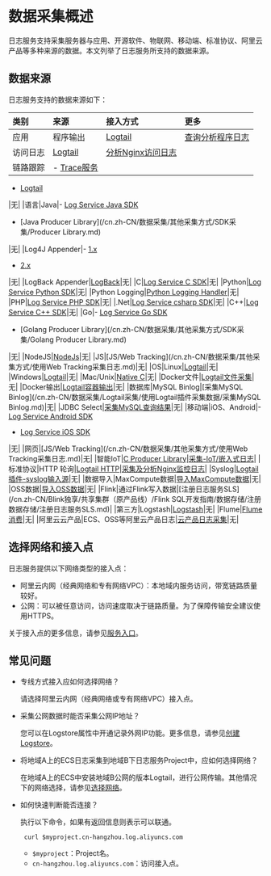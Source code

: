 # 数据采集概述

日志服务支持采集服务器与应用、开源软件、物联网、移动端、标准协议、阿里云产品等多种来源的数据。本文列举了日志服务所支持的数据来源。

## 数据来源

日志服务支持的数据来源如下：

|类别|来源|接入方式|更多|
|:-|:-|:---|:-|
|应用|程序输出|[Logtail](/cn.zh-CN/数据采集/Logtail采集/简介/Logtail简介.md)|[查询分析程序日志](/cn.zh-CN/查询与分析/最佳实践/查询分析程序日志.md)|
|访问日志|[Logtail](/cn.zh-CN/数据采集/Logtail采集/简介/Logtail简介.md)|[分析Nginx访问日志](/cn.zh-CN/查询与分析/最佳实践/分析Nginx访问日志.md)|
|链路跟踪|-   [Trace服务](/cn.zh-CN/Trace服务/接入Trace数据/接入Trace数据概述.md)
-   [Logtail](/cn.zh-CN/数据采集/Logtail采集/简介/Logtail简介.md)

|无|
|语言|Java|-   [Log Service Java SDK](https://github.com/aliyun/aliyun-log-java-sdk)
-   [Java Producer Library](/cn.zh-CN/数据采集/其他采集方式/SDK采集/Producer Library.md)

|无|
|Log4J Appender|-   [1.x](https://github.com/aliyun/aliyun-log-log4j-appender)
-   [2.x](https://github.com/aliyun/aliyun-log-log4j2-appender)

|无|
|LogBack Appender|[LogBack](https://github.com/aliyun/aliyun-log-logback-appender)|无|
|C|[Log Service C SDK](https://github.com/aliyun/aliyun-log-c-sdk)|无|
|Python|[Log Service Python SDK](https://github.com/aliyun/aliyun-log-python-sdk)|无|
|Python Logging|[Python Logging Handler](https://aliyun-log-python-sdk.readthedocs.io/tutorials/tutorial_logging_handler.html)|无|
|PHP|[Log Service PHP SDK](https://github.com/aliyun/aliyun-log-php-sdk)|无|
|.Net|[Log Service csharp SDK](https://github.com/aliyun/aliyun-log-chsarp-sdk)|无|
|C++|[Log Service C++ SDK](https://github.com/aliyun/aliyun-log-cpp-sdk)|无|
|Go|-   [Log Service Go SDK](https://github.com/aliyun/aliyun-log-go-sdk)
-   [Golang Producer Library](/cn.zh-CN/数据采集/其他采集方式/SDK采集/Golang Producer Library.md)

|无|
|NodeJS|[NodeJs](https://github.com/aliyun-UED/aliyun-sdk-js)|无|
|JS|[JS/Web Tracking](/cn.zh-CN/数据采集/其他采集方式/使用Web Tracking采集日志.md)|无|
|OS|Linux|[Logtail](/cn.zh-CN/数据采集/Logtail采集/简介/Logtail简介.md)|无|
|Windows|[Logtail](/cn.zh-CN/数据采集/Logtail采集/简介/Logtail简介.md)|无|
|Mac/Unix|[Native C](/cn.zh-CN/开发指南/SDK参考/概述.md)|无|
|Docker文件|[Logtail文件采集](/cn.zh-CN/数据采集/Logtail采集/采集容器日志/通过DaemonSet-控制台方式采集Kubernetes文件.md)|无|
|Docker输出|[Logtail容器输出](/cn.zh-CN/数据采集/Logtail采集/采集容器日志/通过DaemonSet-控制台方式采集Kubernetes标准输出.md)|无|
|数据库|MySQL Binlog|[采集MySQL Binlog](/cn.zh-CN/数据采集/Logtail采集/使用Logtail插件采集数据/采集MySQL Binlog.md)|无|
|JDBC Select|[采集MySQL查询结果](/cn.zh-CN/数据采集/Logtail采集/使用Logtail插件采集数据/采集MySQL查询结果.md)|无|
|移动端|iOS、Android|-   [Log Service Android SDK](https://github.com/aliyun/aliyun-log-android-sdk)
-   [Log Service iOS SDK](https://github.com/aliyun/aliyun-log-ios-sdk)

|无|
|网页|[JS/Web Tracking](/cn.zh-CN/数据采集/其他采集方式/使用Web Tracking采集日志.md)|无|
|智能IoT|[C Producer Library](https://github.com/aliyun/aliyun-log-c-sdk)|[采集-IoT/嵌入式日志](/cn.zh-CN/数据采集/最佳实践/采集-IoT/嵌入式日志.md)|
|标准协议|HTTP 轮询|[Logtail HTTP](/cn.zh-CN/数据采集/Logtail采集/使用Logtail插件采集数据/采集HTTP数据.md)|[采集及分析Nginx监控日志](/cn.zh-CN/查询与分析/最佳实践/采集及分析Nginx监控日志.md)|
|Syslog|[Logtail插件-syslog输入源](/cn.zh-CN/数据采集/Logtail采集/使用Logtail插件采集数据/采集Syslog.md)|无|
|数据导入|MaxCompute数据|[导入MaxCompute数据](/cn.zh-CN/数据采集/数据导入/导入MaxCompute数据.md)|无|
|OSS数据|[导入OSS数据](/cn.zh-CN/数据采集/数据导入/导入OSS数据.md)|无|
|Flink|通过Flink写入数据|[注册日志服务SLS](/cn.zh-CN/Blink独享/共享集群（原产品线）/Flink SQL开发指南/数据存储/注册数据存储/注册日志服务SLS.md)|
|第三方|Logstash|[Logstash](/cn.zh-CN/数据采集/其他采集方式/Logstash/创建Logstash采集配置和处理配置.md)|无|
|Flume|[Flume消费](/cn.zh-CN/消费与投递/实时消费/Flume消费.md)|无|
|阿里云云产品|ECS、OSS等阿里云产品日志|[云产品日志采集](/cn.zh-CN/数据采集/云产品日志采集/云产品日志概述.md)|无|

## 选择网络和接入点

日志服务提供以下网络类型的接入点：

-   阿里云内网（经典网络和专有网络VPC）：本地域内服务访问，带宽链路质量较好。
-   公网：可以被任意访问，访问速度取决于链路质量。为了保障传输安全建议使用HTTPS。

关于接入点的更多信息，请参见[服务入口](/cn.zh-CN/开发指南/API参考/服务入口.md)。

## 常见问题

-   专线方式接入应如何选择网络？

    请选择阿里云内网（经典网络或专有网络VPC）接入点。

-   采集公网数据时能否采集公网IP地址？

    您可以在Logstore属性中开通记录外网IP功能。更多信息，请参见[创建Logstore](/cn.zh-CN/数据采集/准备工作/管理Logstore.md)。

-   将地域A上的ECS日志采集到地域B下日志服务Project中，应如何选择网络？

    在地域A上的ECS中安装地域B公网的版本Logtail，进行公网传输。其他情况下的网络选择，请参见[选择网络](/cn.zh-CN/数据采集/Logtail采集/选择网络.md)。

-   如何快速判断能否连接？

    执行以下命令，如果有返回信息则表示可以联通。

    ```
     curl $myproject.cn-hangzhou.log.aliyuncs.com
    ```

    -   `$myproject`：Project名。
    -   `cn-hangzhou.log.aliyuncs.com`：访问接入点。

